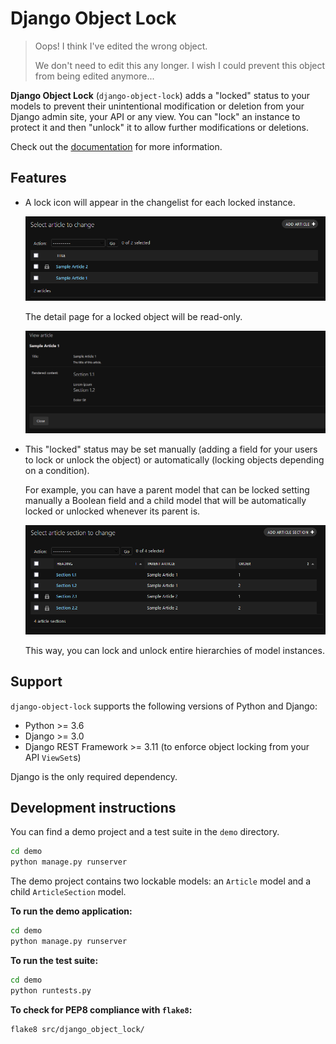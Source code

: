 # Django Object Lock

>   Oops! I think I've edited the wrong object.
>   
>   We don't need to edit this any longer. I wish I could prevent this object from being edited anymore...

**Django Object Lock** (`django-object-lock`) adds a "locked" status to your models to prevent their unintentional
modification or deletion from your Django admin site, your API or any view. You can "lock" an instance to protect it
and then "unlock" it to allow further modifications or deletions.

Check out the [documentation](https://django-object-lock.readthedocs.io/) for more information.


## Features

*   A lock icon will appear in the changelist for each locked instance.

    ![Locked articles](docs/images/example-article.png)

    The detail page for a locked object will be read-only.

    ![Locked article detail](docs/images/example-article-detail.png)

*   This "locked" status may be set manually (adding a field for your users to lock or unlock the object) or
    automatically (locking objects depending on a condition).

    For example, you can have a parent model that can be locked setting manually a Boolean field and a child model
    that will be automatically locked or unlocked whenever its parent is.

    ![Locked article sections](docs/images/example-article-section.png)

    This way, you can lock and unlock entire hierarchies of model instances.


## Support

`django-object-lock` supports the following versions of Python and Django:

*   Python >= 3.6
*   Django >= 3.0
*   Django REST Framework >= 3.11 (to enforce object locking from your API `ViewSet`s)

Django is the only required dependency.


## Development instructions

You can find a demo project and a test suite in the `demo` directory.

```sh
cd demo
python manage.py runserver
```

The demo project contains two lockable models: an `Article` model and a child `ArticleSection` model.

**To run the demo application:**

```sh
cd demo
python manage.py runserver
```

**To run the test suite:**

```sh
cd demo
python runtests.py
```

**To check for PEP8 compliance with `flake8`:**

```sh
flake8 src/django_object_lock/
```